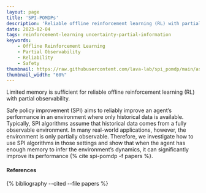 ```yaml
---
layout: page
title: 'SPI-POMDPs'
description: 'Reliable offline reinforcement learning (RL) with partial observability'
date: 2023-02-04
tags: reinforcement-learning uncertainty-partial-information
keywords:
    - Offline Reinforcement Learning
    - Partial Observability
    - Reliability
    - Safety
thumbnail: https://raw.githubusercontent.com/lava-lab/spi_pomdp/main/assets/teaser.gif
thumbnail_width: "60%"
---
```


Limited memory is sufficient for reliable offline reinforcement learning (RL) with partial observability.

Safe policy improvement (SPI) aims to reliably improve an agent’s performance in an environment where only historical data is available. Typically, SPI algorithms assume that historical data comes from a fully observable environment. In many real-world applications, however, the environment is only partially observable. Therefore, we investigate how to use SPI algorithms in those settings and show that when the agent has enough memory to infer the environment’s dynamics, it can significantly improve its performance {% cite spi-pomdp -f papers %}.


#### References

{% bibliography --cited --file papers %}
